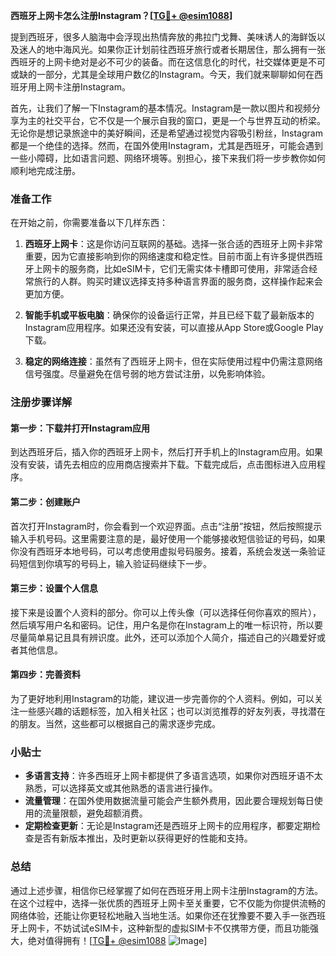 **西班牙上网卡怎么注册Instagram？[[TG💪+ @esim1088](https://t.me/s/esim1088)]**

提到西班牙，很多人脑海中会浮现出热情奔放的弗拉门戈舞、美味诱人的海鲜饭以及迷人的地中海风光。如果你正计划前往西班牙旅行或者长期居住，那么拥有一张西班牙的上网卡绝对是必不可少的装备。而在这信息化的时代，社交媒体更是不可或缺的一部分，尤其是全球用户数亿的Instagram。今天，我们就来聊聊如何在西班牙用上网卡注册Instagram。

首先，让我们了解一下Instagram的基本情况。Instagram是一款以图片和视频分享为主的社交平台，它不仅是一个展示自我的窗口，更是一个与世界互动的桥梁。无论你是想记录旅途中的美好瞬间，还是希望通过视觉内容吸引粉丝，Instagram都是一个绝佳的选择。然而，在国外使用Instagram，尤其是西班牙，可能会遇到一些小障碍，比如语言问题、网络环境等。别担心，接下来我们将一步步教你如何顺利地完成注册。

### 准备工作

在开始之前，你需要准备以下几样东西：

1. **西班牙上网卡**：这是你访问互联网的基础。选择一张合适的西班牙上网卡非常重要，因为它直接影响到你的网络速度和稳定性。目前市面上有许多提供西班牙上网卡的服务商，比如eSIM卡，它们无需实体卡槽即可使用，非常适合经常旅行的人群。购买时建议选择支持多种语言界面的服务商，这样操作起来会更加方便。

2. **智能手机或平板电脑**：确保你的设备运行正常，并且已经下载了最新版本的Instagram应用程序。如果还没有安装，可以直接从App Store或Google Play下载。

3. **稳定的网络连接**：虽然有了西班牙上网卡，但在实际使用过程中仍需注意网络信号强度。尽量避免在信号弱的地方尝试注册，以免影响体验。

### 注册步骤详解

#### 第一步：下载并打开Instagram应用

到达西班牙后，插入你的西班牙上网卡，然后打开手机上的Instagram应用。如果没有安装，请先去相应的应用商店搜索并下载。下载完成后，点击图标进入应用程序。

#### 第二步：创建账户

首次打开Instagram时，你会看到一个欢迎界面。点击“注册”按钮，然后按照提示输入手机号码。这里需要注意的是，最好使用一个能够接收短信验证的号码，如果你没有西班牙本地号码，可以考虑使用虚拟号码服务。接着，系统会发送一条验证码短信到你填写的号码上，输入验证码继续下一步。

#### 第三步：设置个人信息

接下来是设置个人资料的部分。你可以上传头像（可以选择任何你喜欢的照片），然后填写用户名和密码。记住，用户名是你在Instagram上的唯一标识符，所以要尽量简单易记且具有辨识度。此外，还可以添加个人简介，描述自己的兴趣爱好或者其他信息。

#### 第四步：完善资料

为了更好地利用Instagram的功能，建议进一步完善你的个人资料。例如，可以关注一些感兴趣的话题标签，加入相关社区；也可以浏览推荐的好友列表，寻找潜在的朋友。当然，这些都可以根据自己的需求逐步完成。

### 小贴士

- **多语言支持**：许多西班牙上网卡都提供了多语言选项，如果你对西班牙语不太熟悉，可以选择英文或其他熟悉的语言进行操作。
- **流量管理**：在国外使用数据流量可能会产生额外费用，因此要合理规划每日使用的流量限额，避免超额消费。
- **定期检查更新**：无论是Instagram还是西班牙上网卡的应用程序，都要定期检查是否有新版本推出，及时更新以获得更好的性能和支持。

### 总结

通过上述步骤，相信你已经掌握了如何在西班牙用上网卡注册Instagram的方法。在这个过程中，选择一张优质的西班牙上网卡至关重要，它不仅能为你提供流畅的网络体验，还能让你更轻松地融入当地生活。如果你还在犹豫要不要入手一张西班牙上网卡，不妨试试eSIM卡，这种新型的虚拟SIM卡不仅携带方便，而且功能强大，绝对值得拥有！[[TG💪+ @esim1088](https://t.me/s/esim1088) ![Image](https://i.postimg.cc/4NQfJmqS/Snipaste-2025-05-13-00-14-12.png)]